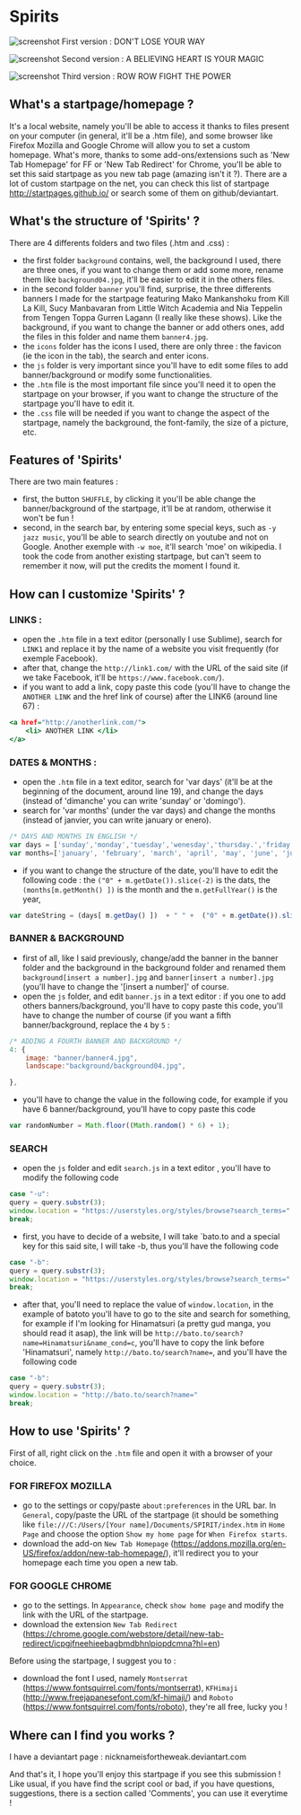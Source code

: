 # Spirits

![screenshot](http://i.imgur.com/qbS29GT.jpg)
First version : DON'T LOSE YOUR WAY

![screenshot](http://i.imgur.com/fmR7mr6.jpg)
Second version : A BELIEVING HEART IS YOUR MAGIC

![screenshot](http://i.imgur.com/siiXX9p.jpg)
Third version : ROW ROW FIGHT THE POWER 

What's a startpage/homepage ?
-------------------------------

It's a local website, namely you'll be able to access it thanks to files present on your computer (in general, it'll be a .htm file), and some browser like Firefox Mozilla and Google Chrome will allow you to set a custom homepage. What's more, thanks to some add-ons/extensions such as 'New Tab Homepage' for FF or 'New Tab Redirect' for Chrome, you'll be able to set this said startpage as you new tab page (amazing isn't it ?). There are a lot of custom startpage on the net, you can check this list of startpage http://startpages.github.io/ or search some of them on github/deviantart. 


What's the structure of 'Spirits' ?
-------------------------------

There are 4 differents folders and two files (.htm and .css) : 
- the first folder `background` contains, well, the background I used, there are three ones, if you want to change them or add some more, rename them like `background04.jpg`, it'll be easier to edit it in the others files.
- in the second folder `banner` you'll find, surprise, the three differents banners I made for the startpage featuring Mako Mankanshoku from Kill La Kill, Sucy Manbavaran from Little Witch Academia and Nia Teppelin from Tengen Toppa Gurren Lagann (I really like these shows). Like the background, if you want to change the banner or add others ones, add the files in this folder and name them `banner4.jpg`.
- the `icons` folder has the icons I used, there are only three : the favicon (ie the icon in the tab), the search and enter icons.
- the `js` folder is very important since you'll have to edit some files to add banner/background or modify some functionalities.
- the `.htm` file is the most important file since you'll need it to open the startpage on your browser, if you want to change the structure of the startpage you'll have to edit it.
- the `.css` file will be needed if you want to change the aspect of the startpage, namely the background, the font-family, the size of a picture, etc.

Features of 'Spirits'
-------------------------------

There are two main features :
- first, the button `SHUFFLE`, by clicking it you'll be able change the banner/background of the startpage, it'll be at random, otherwise it won't be fun !
- second, in the search bar, by entering some special keys, such as `-y jazz music`, you'll be able to search directly on youtube and not on Google. Another exemple with `-w moe`, it'll search 'moe' on wikipedia. I took the code from another existing startpage, but can't seem to remember it now, will put the credits the moment I found it.

How can I customize 'Spirits' ?
-------------------------------

### LINKS :
- open the `.htm` file in a text editor (personally I use Sublime), search for `LINK1` and replace it by the name of a website you visit frequently (for exemple Facebook). 
- after that, change the `http://link1.com/` with the URL of the said site (if we take Facebook, it'll be `https://www.facebook.com/`).
- if you want to add a link, copy paste this code (you'll have to change the `ANOTHER LINK` and the href link of course) after the LINK6 (around line 67) :                                       

``` htm 
<a href="http://anotherlink.com/">
    <li> ANOTHER LINK </li>
</a> 
```

### DATES & MONTHS :
- open the `.htm` file in a text editor, search for 'var days' (it'll be at the beginning of the document, around line 19), and change the days (instead of 'dimanche' you can write 'sunday' or 'domingo').
- search for 'var months' (under the var days) and change the months (instead of janvier, you can write january or enero). 

``` javascript
/* DAYS AND MONTHS IN ENGLISH */
var days = ['sunday','monday','tuesday','wenesday','thursday.','friday','saturday'];
var months=['january', 'february', 'march', 'april', 'may', 'june', 'july', 'august', 'september', 'october', 'november', 'december'];
```
- if you want to change the structure of the date, you'll have to edit the following code : the `("0" + m.getDate()).slice(-2)` is the dats, the `(months[m.getMonth() ])` is the month and the `m.getFullYear()` is the year,

``` javascript
var dateString = (days[ m.getDay() ])  + " " +  ("0" + m.getDate()).slice(-2) + " " + (months[ m.getMonth() ])   + " " + m.getFullYear()            
```

### BANNER & BACKGROUND
- first of all, like I said previously, change/add the banner in the banner folder and the background in the background folder and renamed them `background[insert a number].jpg` and `banner[insert a number].jpg` (you'll have to change the '[insert a number]' of course.
- open the `js` folder, and edit `banner.js` in a text editor : if you one to add others banners/background, you'll have to copy paste this code, you'll have to change the number of course (if you want a fifth banner/background, replace the `4` by `5` : 

``` javascript
/* ADDING A FOURTH BANNER AND BACKGROUND */
4: {
    image: "banner/banner4.jpg",
    landscape:"background/background04.jpg",

}, 
```
- you'll have to change the value in the following code, for example if you have 6 banner/background, you'll have to copy paste this code 
``` javascript
var randomNumber = Math.floor((Math.random() * 6) + 1);
```

### SEARCH 
- open the `js` folder and edit `search.js` in a text editor , you'll have to modify the following code 
``` javascript
case "-u":
query = query.substr(3);
window.location = "https://userstyles.org/styles/browse?search_terms=" 
break;
```
- first, you have to decide of a website, I will take `bato.to and a special key for this said site, I will take -b, thus you'll have the following code

``` javascript
case "-b":
query = query.substr(3);
window.location = "https://userstyles.org/styles/browse?search_terms=" 
break;
```
- after that, you'll need to replace the value of `window.location`, in the example of batoto you'll have to go to the site and search for something, for example if I'm looking for Hinamatsuri (a pretty gud manga, you should read it asap), the link will be `http://bato.to/search?name=Hinamatsuri&name_cond=c`, you'll have to copy the link before 'Hinamatsuri', namely `http://bato.to/search?name=`, and you'll have the following code 

``` javascript
case "-b":
query = query.substr(3);
window.location = "http://bato.to/search?name=" 
break;
```
How to use 'Spirits' ?
-------------------------------
First of all, right click on the `.htm` file and open it with a browser of your choice.

### FOR FIREFOX MOZILLA
- go to the settings or copy/paste `about:preferences` in the URL bar. In `General`, copy/paste the URL of the startpage (it should be something like `file:///C:/Users/[Your name]/Documents/SPIRIT/index.htm` in `Home Page` and choose the option `Show my home page` for `When Firefox starts`.
- download the add-on `New Tab Homepage` (https://addons.mozilla.org/en-US/firefox/addon/new-tab-homepage/), it'll redirect you to your homepage each time you open a new tab.

### FOR GOOGLE CHROME
- go to the settings. In `Appearance`, check `show home page` and modify the link with the URL of the startpage.
- download the extension `New Tab Redirect` (https://chrome.google.com/webstore/detail/new-tab-redirect/icpgjfneehieebagbmdbhnlpiopdcmna?hl=en)

Before using the startpage, I suggest you to :
- download the font I used, namely `Montserrat` (https://www.fontsquirrel.com/fonts/montserrat), `KFHimaji` (http://www.freejapanesefont.com/kf-himaji/) and `Roboto` (https://www.fontsquirrel.com/fonts/roboto), they're all free, lucky you !

Where can I find you works ?
-------------------------------

I have a deviantart page : nicknameisfortheweak.deviantart.com

And that's it, I hope you'll enjoy this startpage if you see this submission ! Like usual, if you have find the script cool or bad, if you have questions, suggestions, there is a section called 'Comments', you can use it everytime !
